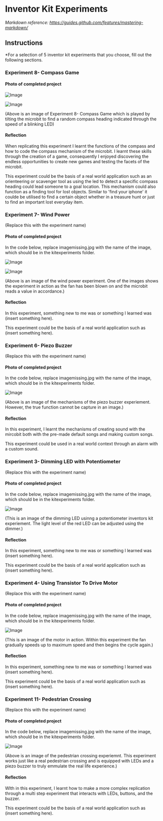 # Inventor Kit Experiments

*Markdown reference: https://guides.github.com/features/mastering-markdown/*

## Instructions ##

*For a selection of 5 inventor kit experiments that you choose, fill out the following sections.

### Experiment 8- Compass Game ###

#### Photo of completed project ####

![Image](CompassExperiment1.png)

![Image](CompassExperiment2.png)


(Above is an image of Experiment 8- Compass Game which is played by tilting the microbit to find a random compass heading indicated through the speed of a blinking LED)

#### Reflection ####
When replicating this experiment I learnt the functions of the compass and how to code the compass mechanism of the microbit. I learnt these skills through the creation of a game, consequently I enjoyed discovering the endless opportunities to create new games and testing the facets of the microbit.

This experiment could be the basis of a real world application such as an orienteering or scavenger tool as using the led to detect a specific compass heading could lead someone to a goal location. This mechanism could also function as a finding tool for lost objects. Similar to 'find your iphone' it coulde be utilised to find a certain object whether in a treasure hunt or just to find an important lost everyday item.

### Experiment 7- Wind Power ###

(Replace this with the experiment name)

#### Photo of completed project ####
In the code below, replace imagemissing.jpg with the name of the image, which should be in the kitexperiments folder.

![Image](WindExperiment1.png)

![Image](WindExperiment2.png)


(Above is an image of the wind power experiment. One of the images shows the experiment in action as the fan has been blown on and the microbit reads a value in accordance.)

#### Reflection ####

In this experiment, something new to me was or something I learned was (insert something here).

This experiment could be the basis of a real world application such as (insert something here).

### Experiment 6- Piezo Buzzer ###

(Replace this with the experiment name)

#### Photo of completed project ####
In the code below, replace imagemissing.jpg with the name of the image, which should be in the kitexperiments folder.

![Image](BuzzerExperiment1.png)

(Above is an image of the mechanisms of the piezo buzzer experiement. However, the true function cannot be capture in an image.)

#### Reflection ####

In this experiment, I learnt the mechanisms of creating sound with the mircobit both with the pre-made default songs and making custom songs. 

This experiment could be used in a real world context through an alarm with a custom sound. 

### Experiment 3- Dimming LED with Potentiometer ###

(Replace this with the experiment name)

#### Photo of completed project ####
In the code below, replace imagemissing.jpg with the name of the image, which should be in the kitexperiments folder.

![Image](DimmingLED1.png)

(This is an image of the dimming LED usinng a potentiometer inventors kit experiement. The light level of the red LED can be adjusted using the dimmer.)

#### Reflection ####

In this experiment, something new to me was or something I learned was (insert something here).

This experiment could be the basis of a real world application such as (insert something here).

### Experiment 4- Using Transistor To Drive Motor ###

(Replace this with the experiment name)

#### Photo of completed project ####
In the code below, replace imagemissing.jpg with the name of the image, which should be in the kitexperiments folder.

![Image](MotorFan1.png)

(This is an image of the motor in action. Within this experiment the fan gradually speeds up to maximum speed and then begins the cycle again.)

#### Reflection ####

In this experiment, something new to me was or something I learned was (insert something here).

This experiment could be the basis of a real world application such as (insert something here).

### Experiment 11- Pedestrian Crossing ###

(Replace this with the experiment name)

#### Photo of completed project ####
In the code below, replace imagemissing.jpg with the name of the image, which should be in the kitexperiments folder.

![Image](PedestrianExperiment1.png)

(Above is an image of the pedestrian crossing experiemnt. This experiment works just like a real pedestrian crossing and is equipped with LEDs and a piezo buzzer to truly emmulate the real life experience.)

#### Reflection ####

WIth in this experiment, I learnt how to make a more complex replication through a multi step experiment that interacts with LEDs, buttons, and the buzzer. 

This experiment could be the basis of a real world application such as (insert something here).



